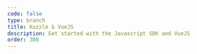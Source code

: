 ```yaml
---
code: false
type: branch
title: Kuzzle & VueJS
description: Get started with the Javascript SDK and VueJS
order: 300
---
```

